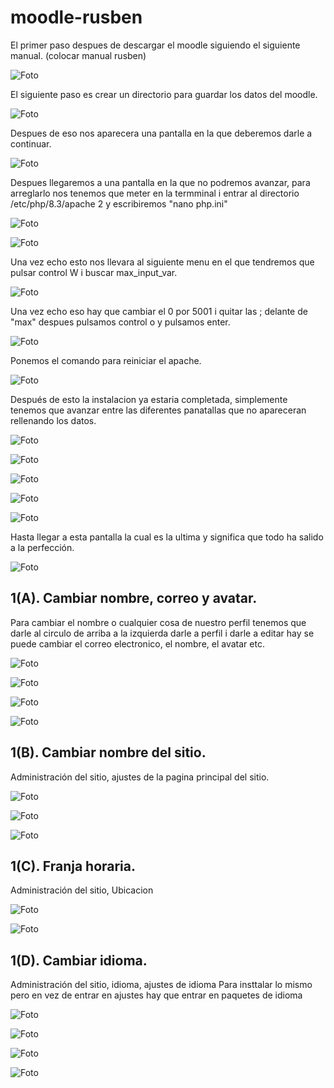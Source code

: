 # moodle-rusben

El primer paso despues de descargar el moodle siguiendo el siguiente manual. (colocar manual rusben)

![Foto](1.png)

El siguiente paso es crear un directorio para guardar los datos del moodle.

![Foto](2.png)

Despues de eso nos aparecera una pantalla en la que deberemos darle a continuar.

![Foto](3.png)

Despues llegaremos a una pantalla en la que no podremos avanzar, para arreglarlo nos tenemos que meter en la termminal i entrar al directorio /etc/php/8.3/apache 2 y escribiremos "nano php.ini"

![Foto](4.png)

![Foto](5.png)

Una vez echo esto nos llevara al siguiente menu en el que tendremos que pulsar control W i buscar max_input_var.

![Foto](6.png)

Una vez echo eso hay que cambiar el 0 por 5001 i quitar las ; delante de "max" despues pulsamos control o y pulsamos enter.


![Foto](7.png)

Ponemos el comando para reiniciar el apache.

![Foto](8.png)

Después de esto la instalacion ya estaria completada, simplemente tenemos que avanzar entre las diferentes panatallas que no apareceran rellenando los datos.


![Foto](9.png)

![Foto](10.png)

![Foto](11.png)

![Foto](12.png)

![Foto](13.png)

Hasta llegar a esta pantalla la cual es la ultima y significa que todo ha salido a la perfección.


![Foto](14.png)

## 1(A). Cambiar nombre, correo y avatar.

Para cambiar el nombre o cualquier cosa de nuestro perfil tenemos que darle al circulo de arriba a la izquierda darle a perfil i darle a editar hay se puede cambiar el correo electronico, el nombre, el avatar etc.  

![Foto](15.png)

![Foto](17.png)

![Foto](18.png)

![Foto](19.png)

## 1(B). Cambiar nombre del sitio.

Administración del sitio, ajustes de la pagina principal del sitio.

![Foto](20.png)

![Foto](21.png)

![Foto](22.png)

## 1(C). Franja horaria.

Administración del sitio, Ubicacion

![Foto](20.png)

![Foto](23.png)

## 1(D). Cambiar idioma.
Administración del sitio, idioma, ajustes de idioma
Para insttalar lo mismo pero en vez de entrar en ajustes hay que entrar en paquetes de idioma

![Foto](20.png)

![Foto](24.png)

![Foto](25.png)

![Foto](26.png)

